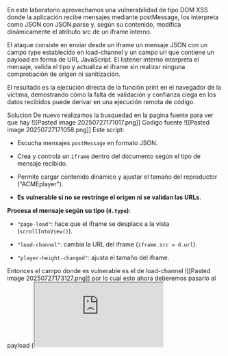 En este laboratorio aprovechamos una vulnerabilidad de tipo DOM XSS donde la aplicación recibe mensajes mediante postMessage, los interpreta como JSON con JSON.parse y, según su contenido, modifica dinámicamente el atributo src de un iframe interno.

El ataque consiste en enviar desde un iframe un mensaje JSON con un campo type establecido en load-channel y un campo url que contiene un payload en forma de URL JavaScript. El listener interno interpreta el mensaje, valida el tipo y actualiza el iframe sin realizar ninguna comprobación de origen ni sanitización.

El resultado es la ejecución directa de la función print en el navegador de la víctima, demostrando cómo la falta de validación y confianza ciega en los datos recibidos puede derivar en una ejecución remota de código.

Solucion
De nuevo realizamos la busquedad en la pagina fuente para ver que hay
![[Pasted image 20250727171017.png]]
Codigo fuente
![[Pasted image 20250727171058.png]]
Este script:

- Escucha mensajes `postMessage` en formato JSON.
    
- Crea y controla un `iframe` dentro del documento según el tipo de mensaje recibido.
    
- Permite cargar contenido dinámico y ajustar el tamaño del reproductor ("ACMEplayer").
    
- **Es vulnerable si no se restringe el origen ni se validan las URLs**.

**Procesa el mensaje según su tipo (`d.type`)**:

- `"page-load"`: hace que el iframe se desplace a la vista (`scrollIntoView()`).
    
- `"load-channel"`: cambia la URL del iframe (`iframe.src = d.url`).
    
- `"player-height-changed"`: ajusta el tamaño del iframe.

Entonces el campo donde es vulnerable es el de load-channel
![[Pasted image 20250727173127.png]]
por lo cual esto ahora deberemos pasarlo al payload
(<iframe src=https://0af80029030fc2d380427b23000e00e1.web-security-academy.net/ onload='this.contentWindow.postMessage("{\"type\":\"load-channel\",\"url\":\"javascript:print()\"}","*")'>)
Este payload intenta **abusar de un script en el sitio víctima** que:

- Recibe datos por `postMessage`.
    
- Usa `JSON.parse`.
    
- Crea un `iframe` con `src = d.url` sin validación.
    
- Permite esquemas como `javascript:` en la URL.
    

Si el sitio es vulnerable, el payload logra **ejecutar JavaScript arbitrario en el navegador de la víctima**, lo que equivale a **XSS remoto**.

